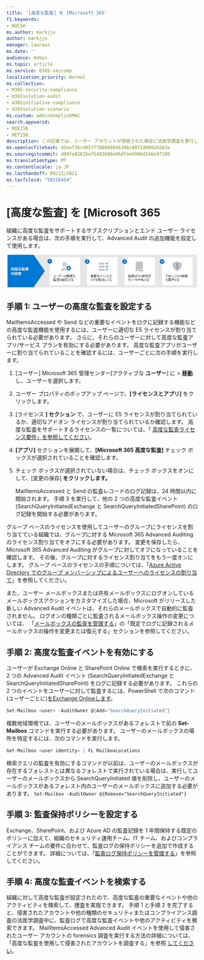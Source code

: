 ```yaml
---
title: '[高度な監査] を [Microsoft 365'
f1.keywords:
- NOCSH
ms.author: markjjo
author: markjjo
manager: laurawi
ms.date: ''
audience: Admin
ms.topic: article
ms.service: O365-seccomp
localization_priority: Normal
ms.collection:
- M365-security-compliance
- m365solution-audit
- m365initiative-compliance
- m365solution-scenario
ms.custom: admindeeplinkMAC
search.appverid:
- MOE150
- MET150
description: この記事では、ユーザー アカウントが侵害された場合に法医学調査を実行したり、他のセキュリティ関連のインシデントを調査したりするために高度な監査を設定する方法について説明します。
ms.openlocfilehash: 45eef36cd0577708869846308c88f2dd0926d43e
ms.sourcegitcommit: d08fe0282be75483608e96df4e6986d346e97180
ms.translationtype: MT
ms.contentlocale: ja-JP
ms.lasthandoff: 09/12/2021
ms.locfileid: "59216454"
---
```

# <a name="set-up-advanced-audit-in-microsoft-365"></a>[高度な監査] を [Microsoft 365

組織に高度な監査をサポートするサブスクリプションとエンド ユーザー ライセンスがある場合は、次の手順を実行して、Advanced Audit の追加機能を設定して使用します。

![高度な監査を設定するためのワークフロー。](../media/AdvancedAuditWorkflow.png)

## <a name="step-1-set-up-advanced-audit-for-users"></a>手順 1: ユーザーの高度な監査を設定する

MailItemsAccessed や Send などの重要なイベントをログに記録する機能などの高度な監査機能を使用するには、ユーザーに適切な E5 ライセンスが割り当てられている必要があります。 さらに、それらのユーザーに対して高度な監査アプリ/サービス プランを有効にする必要があります。 高度な監査アプリがユーザーに割り当てられていることを確認するには、ユーザーごとに次の手順を実行します。

1. [ユーザー] Microsoft 365 管理センター[アクティブな **ユーザー**] に  >  <a href="https://go.microsoft.com/fwlink/p/?linkid=834822" target="_blank">**移動**</a>し、ユーザーを選択します。

2. ユーザー プロパティのポップアップ ページで、**[ライセンスとアプリ]** をクリックします。

3. [ライセンス **] セクション** で、ユーザーに E5 ライセンスが割り当てられているか、適切なアドオン ライセンスが割り当てられているか確認します。 高度な監査をサポートするライセンスの一覧については、「 [高度な監査ライセンス要件」を参照してください](auditing-solutions-overview.md#advanced-audit-1)。

4. **[アプリ]** セクションを展開して、**[Microsoft 365 高度な監査]** チェック ボックスが選択されていることを確認します。

5. チェック ボックスが選択されていない場合は、チェック ボックスをオンにして、[変更の保存] **をクリックします。**

   MailItemsAccessed と Send の監査レコードのログ記録は、24 時間以内に開始されます。 手順 3 を実行して、他の 2 つの高度な監査イベント (SearchQueryInitiatedExchange と SearchQueryInitiatedSharePoint) のログ記録を開始する必要があります。

グループ ベースのライセンスを使用してユーザーのグループにライセンスを割り当てている組織では、グループに対する Microsoft 365 Advanced Auditing のライセンス割り当てをオフにする必要があります。 変更を保存したら、Microsoft 365 Advanced Auditing がグループに対してオフになっていることを確認します。 その後、グループに対するライセンス割り当てをもう一度オンにします。 グループ ベースのライセンスの手順については、「[Azure Active Directory でのグループ メンバーシップによるユーザーへのライセンスの割り当て](/azure/active-directory/users-groups-roles/licensing-groups-assign)」を参照してください。

また、ユーザー メールボックスまたは共有メールボックスにログオンしているメールボックスアクションをカスタマイズした場合、Microsoft がリリースした新しい Advanced Audit イベントは、それらのメールボックスで自動的に監査されません。 ログオンの種類ごとに監査されるメールボックス操作の変更については、 「[メールボックスの監査を管理する](enable-mailbox-auditing.md#change-or-restore-mailbox-actions-logged-by-default)」の「既定でログに記録されるメールボックスの操作を変更または復元する」セクションを参照してください。

## <a name="step-2-enable-advanced-audit-events"></a>手順 2: 高度な監査イベントを有効にする

ユーザーが Exchange Online と SharePoint Online で検索を実行するときに、2 つの Advanced Audit イベント (SearchQueryInitiatedExchange と SearchQueryInitiatedSharePoint) をログに記録する必要があります。 これらの 2 つのイベントをユーザーに対して監査するには、PowerShell で次のコマンド (ユーザーごとに)[をExchange Onlineします](/powershell/exchange/connect-to-exchange-online-powershell)。

```powershell
Set-Mailbox <user> -AuditOwner @{Add="SearchQueryInitiated"}
```

複数地域環境では、ユーザーのメールボックスがあるフォレストで前の **Set-Mailbox** コマンドを実行する必要があります。 ユーザーのメールボックスの場所を特定するには、次のコマンドを実行します。 

```powershell
Get-Mailbox <user identity> | FL MailboxLocations
```

検索クエリの監査を有効にするコマンドが以前は、ユーザーのメールボックスが存在するフォレストとは異なるフォレストで実行されている場合は、実行してユーザーのメールボックスから SearchQueryInitiated 値を削除し、ユーザーのメールボックスがあるフォレスト内のユーザーのメールボックスに追加する必要があります。 `Set-Mailbox -AuditOwner @{Remove="SearchQueryInitiated"}`

## <a name="step-3-set-up-audit-retention-policies"></a>手順 3: 監査保持ポリシーを設定する

Exchange、SharePoint、および Azure AD の監査記録を 1 年間保持する既定のポリシーに加えて、組織のセキュリティ運用チーム、IT チーム、およびコンプライアンス チームの要件に合わせて、監査ログの保持ポリシーを追加で作成することができます。 詳細については、「[監査ログ保持ポリシーを管理する](audit-log-retention-policies.md)」を参照してください。

## <a name="step-4-search-for-advanced-audit-events"></a>手順 4: 高度な監査イベントを検索する

組織に対して高度な監査が設定されたので、高度な監査の重要なイベントや他のアクティビティを検索して、捜査を実施できます。 手順 1 と手順 2 を完了すると、侵害されたアカウントや他の種類のセキュリティまたはコンプライアンス調査の法医学調査中に、監査ログで高度な監査イベントや他のアクティビティを検索できます。 MailItemsAccessed Advanced Audit イベントを使用して侵害されたユーザー アカウントの forensics 調査を実行する方法の詳細については、「高度な監査を使用して侵害されたアカウントを調査する」を参照 [してください](mailitemsaccessed-forensics-investigations.md)。
